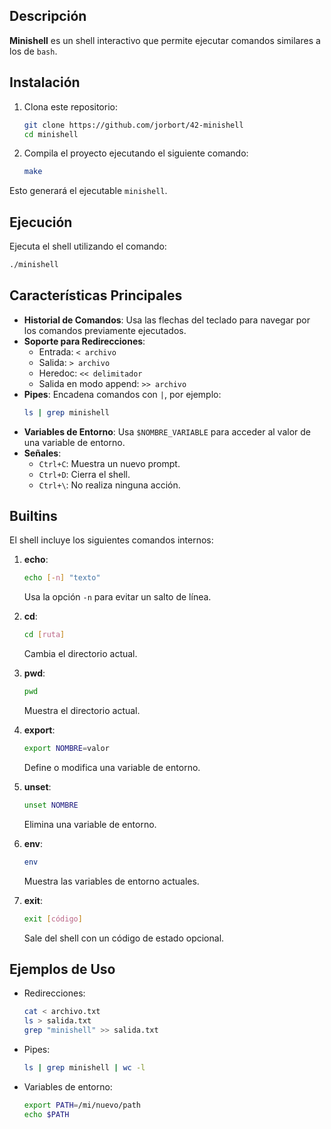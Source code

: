 ## Descripción

**Minishell** es un shell interactivo que permite ejecutar comandos similares a los de `bash`.

## Instalación

1. Clona este repositorio:
   ```bash
   git clone https://github.com/jorbort/42-minishell
   cd minishell
   ```
2. Compila el proyecto ejecutando el siguiente comando:
   ```bash
   make
   ```

Esto generará el ejecutable `minishell`.

## Ejecución

Ejecuta el shell utilizando el comando:
```bash
./minishell
```

## Características Principales

- **Historial de Comandos**: Usa las flechas del teclado para navegar por los comandos previamente ejecutados.
- **Soporte para Redirecciones**:
  - Entrada: `< archivo`
  - Salida: `> archivo`
  - Heredoc: `<< delimitador`
  - Salida en modo append: `>> archivo`
- **Pipes**: Encadena comandos con `|`, por ejemplo:
  ```bash
  ls | grep minishell
  ```
- **Variables de Entorno**: Usa `$NOMBRE_VARIABLE` para acceder al valor de una variable de entorno.
- **Señales**:
  - `Ctrl+C`: Muestra un nuevo prompt.
  - `Ctrl+D`: Cierra el shell.
  - `Ctrl+\`: No realiza ninguna acción.

## Builtins

El shell incluye los siguientes comandos internos:

1. **echo**:
   ```bash
   echo [-n] "texto"
   ```
   Usa la opción `-n` para evitar un salto de línea.

2. **cd**:
   ```bash
   cd [ruta]
   ```
   Cambia el directorio actual.

3. **pwd**:
   ```bash
   pwd
   ```
   Muestra el directorio actual.

4. **export**:
   ```bash
   export NOMBRE=valor
   ```
   Define o modifica una variable de entorno.

5. **unset**:
   ```bash
   unset NOMBRE
   ```
   Elimina una variable de entorno.

6. **env**:
   ```bash
   env
   ```
   Muestra las variables de entorno actuales.

7. **exit**:
   ```bash
   exit [código]
   ```
   Sale del shell con un código de estado opcional.

## Ejemplos de Uso

- Redirecciones:
  ```bash
  cat < archivo.txt
  ls > salida.txt
  grep "minishell" >> salida.txt
  ```

- Pipes:
  ```bash
  ls | grep minishell | wc -l
  ```

- Variables de entorno:
  ```bash
  export PATH=/mi/nuevo/path
  echo $PATH
  ```
